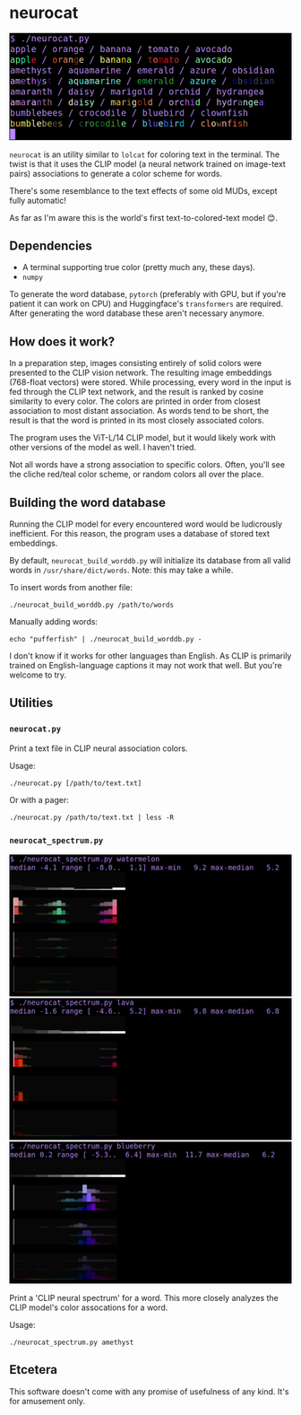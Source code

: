 # neurocat

![screenshot of the command-line utility neurocat](doc/screenshots/screenshot.webp)

`neurocat` is an utility similar to `lolcat` for coloring text in the terminal. The twist is that it uses the CLIP model (a neural network trained on image-text pairs) associations to generate a color scheme for words.

There's some resemblance to the text effects of some old MUDs, except fully automatic!

As far as I'm aware this is the world's first text-to-colored-text model 😊.

## Dependencies

- A terminal supporting true color (pretty much any, these days).
- `numpy`

To generate the word database, `pytorch` (preferably with GPU, but if you're patient it can work on CPU) and Huggingface's `transformers` are required. After generating the word database these aren't necessary anymore.

## How does it work?

In a preparation step, images consisting entirely of solid colors were presented to the CLIP vision network. The resulting image embeddings (768-float vectors) were stored. While processing, every word in the input is fed through the CLIP text network, and the result is ranked by cosine similarity to every color. The colors are printed in order from closest association to most distant association. As words tend to be short, the result is that the word is printed in its most closely associated colors.

The program uses the ViT-L/14 CLIP model, but it would likely work with other versions of the model as well. I haven't tried.

Not all words have a strong association to specific colors. Often, you'll see the cliche red/teal color scheme, or random colors all over the place.

## Building the word database

Running the CLIP model for every encountered word would be ludicrously inefficient. For this reason, the program uses a database of stored text embeddings.

By default, `neurocat_build_worddb.py` will initialize its database from all valid words in `/usr/share/dict/words`. Note: this may take a while.

To insert words from another file:

    ./neurocat_build_worddb.py /path/to/words

Manually adding words:

    echo "pufferfish" | ./neurocat_build_worddb.py -

I don't know if it works for other languages than English. As CLIP is primarily trained on English-language captions it may not work that well. But you're welcome to try.

## Utilities

### `neurocat.py`

Print a text file in CLIP neural association colors.

Usage:

```
./neurocat.py [/path/to/text.txt]
```

Or with a pager:

```
./neurocat.py /path/to/text.txt | less -R
```

### `neurocat_spectrum.py`

![CLIP neural spectrum for 'watermelon'](doc/screenshots/spectrum_watermelon.webp)
![CLIP neural spectrum for 'lava'](doc/screenshots/spectrum_lava.webp)
![CLIP neural spectrum for 'blueberry'](doc/screenshots/spectrum_blueberry.webp)

Print a 'CLIP neural spectrum' for a word. This more closely analyzes the CLIP model's color assocations for a word.

Usage:

```
./neurocat_spectrum.py amethyst
```

## Etcetera

This software doesn't come with any promise of usefulness of any kind. It's for amusement only.
